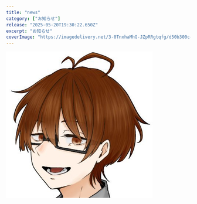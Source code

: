 ```yaml
---
title: "news"
category: ["お知らせ"]
release: "2025-05-20T19:30:22.650Z"
excerpt: "お知らせ"
coverImage: "https://imagedelivery.net/3-0TnxhaMhG-JZpRRgtqfg/d50b300c-9ea8-4d11-f33c-539f0e72eb00/large"
---
```


![](./xNa3VRiU_400x400.jpg)

